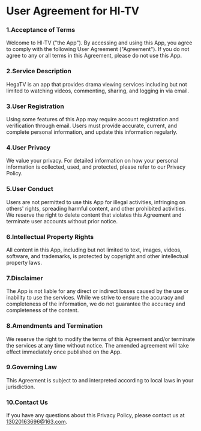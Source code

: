 # User Agreement for Hl-TV

### 1.Acceptance of Terms
Welcome to Hl-TV ("the App"). By accessing and using this App, you agree to comply with the following User Agreement ("Agreement"). If you do not agree to any or all terms in this Agreement, please do not use this App.

### 2.Service Description
HegaTV is an app that provides drama viewing services including but not limited to watching videos, commenting, sharing, and logging in via email.

### 3.User Registration
Using some features of this App may require account registration and verification through email. Users must provide accurate, current, and complete personal information, and update this information regularly.

### 4.User Privacy
We value your privacy. For detailed information on how your personal information is collected, used, and protected, please refer to our Privacy Policy.

### 5.User Conduct
Users are not permitted to use this App for illegal activities, infringing on others' rights, spreading harmful content, and other prohibited activities. We reserve the right to delete content that violates this Agreement and terminate user accounts without prior notice.

### 6.Intellectual Property Rights
All content in this App, including but not limited to text, images, videos, software, and trademarks, is protected by copyright and other intellectual property laws.

### 7.Disclaimer
The App is not liable for any direct or indirect losses caused by the use or inability to use the services. While we strive to ensure the accuracy and completeness of the information, we do not guarantee the accuracy and completeness of the content.

### 8.Amendments and Termination
We reserve the right to modify the terms of this Agreement and/or terminate the services at any time without notice. The amended agreement will take effect immediately once published on the App.

### 9.Governing Law
This Agreement is subject to and interpreted according to local laws in your jurisdiction.

### 10.Contact Us
If you have any questions about this Privacy Policy, please contact us at 13020163696@163.com.
